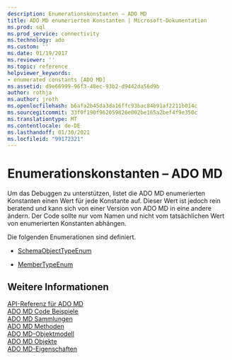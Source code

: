 ```yaml
---
description: Enumerationskonstanten – ADO MD
title: ADO MD enumerierten Konstanten | Microsoft-Dokumentation
ms.prod: sql
ms.prod_service: connectivity
ms.technology: ado
ms.custom: ''
ms.date: 01/19/2017
ms.reviewer: ''
ms.topic: reference
helpviewer_keywords:
- enumerated constants [ADO MD]
ms.assetid: d9e66999-96f3-48ec-93b2-d9442da56d9b
author: rothja
ms.author: jroth
ms.openlocfilehash: b6afa2b45da3da16ffc93bac84b91af2211b014c
ms.sourcegitcommit: 33f0f190f962059826e002be165a2bef4f9e350c
ms.translationtype: MT
ms.contentlocale: de-DE
ms.lasthandoff: 01/30/2021
ms.locfileid: "99172321"
---
```

# <a name="ado-md-enumerated-constants"></a>Enumerationskonstanten – ADO MD
Um das Debuggen zu unterstützen, listet die ADO MD enumerierten Konstanten einen Wert für jede Konstante auf. Dieser Wert ist jedoch rein beratend und kann sich von einer Version von ADO MD in eine andere ändern. Der Code sollte nur vom Namen und nicht vom tatsächlichen Wert von enumerierten Konstanten abhängen.  
  
 Die folgenden Enumerationen sind definiert.  
  
-   [SchemaObjectTypeEnum](./schemaobjecttypeenum.md)  
  
-   [MemberTypeEnum](./membertypeenum.md)  
  
## <a name="see-also"></a>Weitere Informationen  
 [API-Referenz für ADO MD](./ado-md-object-model.md)   
 [ADO MD Code Beispiele](./ado-md-code-examples.md)   
 [ADO MD Sammlungen](./ado-md-collections.md)   
 [ADO MD Methoden](./ado-md-methods.md)   
 [ADO MD-Objektmodell](./ado-md-object-model.md)   
 [ADO MD Objekte](./ado-md-objects.md)   
 [ADO MD-Eigenschaften](./ado-md-properties.md)
